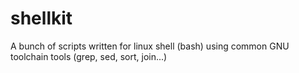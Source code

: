# shellkit
A bunch of scripts written for linux shell (bash) using common GNU toolchain tools (grep, sed, sort, join...)
